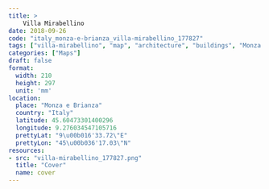 ```yaml
---
title: > 
    Villa Mirabellino
date: 2018-09-26
code: "italy_monza-e-brianza_villa-mirabellino_177827"
tags: ["villa-mirabellino", "map", "architecture", "buildings", "Monza e Brianza", "Italy"]
categories: ["Maps"]
draft: false
format:
  width: 210
  height: 297
  unit: 'mm'
location:
  place: "Monza e Brianza"
  country: "Italy"
  latitude: 45.60473301400296
  longitude: 9.276034547105716
  prettyLat: "9\u00b016'33.72\"E"
  prettyLon: "45\u00b036'17.03\"N"
resources:
- src: "villa-mirabellino_177827.png"
  title: "Cover"
  name: cover
---
```

